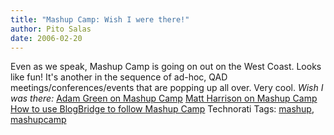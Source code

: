 ```yaml
---
title: "Mashup Camp: Wish I were there!"
author: Pito Salas
date: 2006-02-20
---
```




Even as we speak, Mashup Camp is going on out on the West Coast. Looks like
fun! It's another in the sequence of ad-hoc, QAD meetings/conferences/events
that are popping up all over. Very cool. _Wish I was there:_ [Adam Green on
Mashup Camp](<http://mashup.darwinianweb.com/>) [Matt Harrison on Mashup
Camp](<http://panela.blog-city.com/mashupcamp__screenscraping.htm>) [How to
use BlogBridge to follow Mashup
Camp](<http://www.blogbridge.com/archives/2006/02/mashup_camp_did.php>)
Technorati Tags: [mashup](<http://www.technorati.com/tag/mashup>),
[mashupcamp](<http://www.technorati.com/tag/mashupcamp>)


